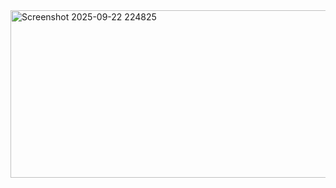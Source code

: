 <img width="872" height="268" alt="Screenshot 2025-09-22 224825" src="https://github.com/user-attachments/assets/f08519a7-3602-496d-baf6-6b9ce74c7b68" />
